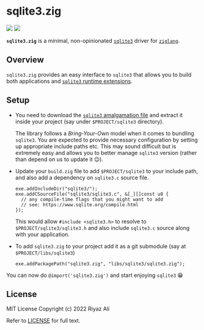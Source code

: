# sqlite3.zig

[![](https://img.shields.io/badge/ziglang-orange.svg?labelColor=F7A41D&color=F7A41D&logoColor=fff&style=for-the-badge&logo=Zig)](https://ziglang.org)
[![](https://img.shields.io/badge/sqlite3-orange.svg?labelColor=003B57&color=003B57&logoColor=fff&style=for-the-badge&logo=sqlite)](https://sqlite.org)

**`sqlite3.zig`** is a minimal, non-opinionated [`sqlite3`](https://sqlite.org) driver for [`ziglang`](https://ziglang.org).

## Overview

`sqlite3.zig` provides an easy interface to `sqlite3` that allows you to build both applications and [`sqlite3` runtime extensions](loadext.html).

## Setup

- You need to download the [`sqlite3` amalgamation file](https://www.sqlite.org/amalgamation.html) and extract it inside your project 
(say under `$PROJECT/sqlite3` directory).  

  The library follows a _Bring-Your-Own_ model when it comes to bundling `sqlite3`. You are expected 
to provide necessary configuration by setting up appropriate include paths etc. This may sound difficult but is extremely easy and allows 
you to better manage `sqlite3` version (rather than depend on us to update it 😉).

- Update your `build.zig` file to add `$PROJECT/sqlite3` to your include path, and also add a dependency on `sqlite3.c` source file.

  ```zig
  exe.addIncludeDir("sqlite3/");
  exe.addCSourceFile("sqlite3/sqlite3.c", &[_][]const u8 {
    // any compile-time flags that you might want to add
    // see: https://www.sqlite.org/compile.html
  });
  ```
  
  This would allow `#include <sqlite3.h>` to resolve to `$PROJECT/sqlite3/sqlite3.h` and also include `sqlite3.c` source along with your application.
  
- To add `sqlite3.zig` to your project add it as a git submodule (say at `$PROJECT/libs/sqlite3`)

  ```zig
  exe.addPackagePath("sqlite3.zig", "libs/sqlite3/sqlite3.zig");
  ```
  
 You can now do `@import('sqlite3.zig')` and start enjoying `sqlite3` 😁
 
 ## License

MIT License Copyright (c) 2022 Riyaz Ali

Refer to [LICENSE](./LICENSE) for full text.
 
